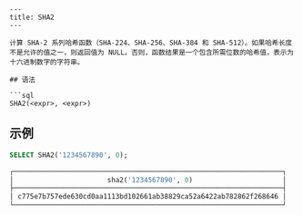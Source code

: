 ```
---
title: SHA2
---

计算 SHA-2 系列哈希函数（SHA-224、SHA-256、SHA-384 和 SHA-512）。如果哈希长度不是允许的值之一，则返回值为 NULL。否则，函数结果是一个包含所需位数的哈希值，表示为十六进制数字的字符串。

## 语法

```sql
SHA2(<expr>, <expr>)
```

## 示例

```sql
SELECT SHA2('1234567890', 0);

┌──────────────────────────────────────────────────────────────────┐
│                       sha2('1234567890', 0)                      │
├──────────────────────────────────────────────────────────────────┤
│ c775e7b757ede630cd0aa1113bd102661ab38829ca52a6422ab782862f268646 │
└──────────────────────────────────────────────────────────────────┘
```
```